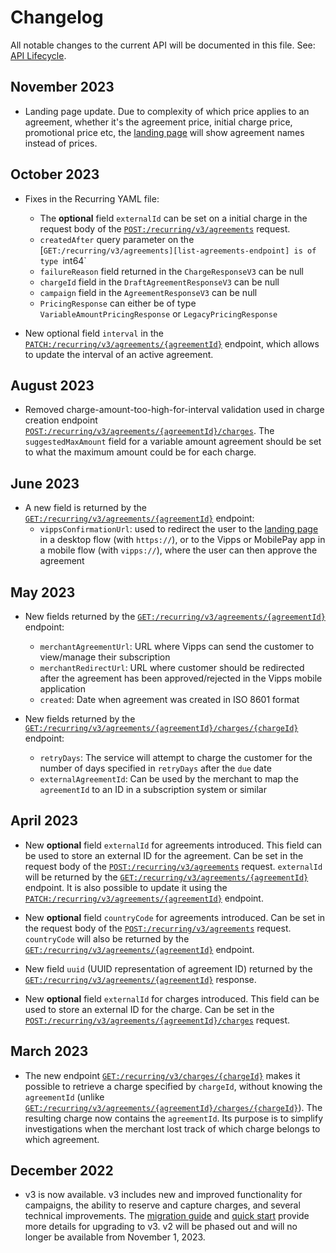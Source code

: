 <!-- START_METADATA
---
title: Recurring API changelog
sidebar_label: Changelog
sidebar_position: 200
pagination_next: null
pagination_prev: null
---
END_METADATA -->

# Changelog

All notable changes to the current API will be documented in this file.
See:
[API Lifecycle](https://developer.vippsmobilepay.com/docs/knowledge-base/api-lifecycle/).

## November 2023

* Landing page update. Due to complexity of which price applies to an agreement, whether it's the agreement price, initial charge price, promotional price etc, the [landing page](https://developer.vippsmobilepay.com/docs/knowledge-base/landing-page/) will show agreement names instead of prices.


## October 2023

* Fixes in the Recurring YAML file: 
  * The **optional** field `externalId` can be set on a initial charge in the request body of the [`POST:/recurring/v3/agreements`][draft-agreement-endpoint] request.
  * `createdAfter` query parameter on the [`GET:/recurring/v3/agreements][list-agreements-endpoint] is of type `int64`
  * `failureReason` field returned in the `ChargeResponseV3` can be null
  * `chargeId` field in the `DraftAgreementResponseV3` can be null
  * `campaign` field in the `AgreementResponseV3` can be null
  * `PricingResponse` can either be of type `VariableAmountPricingResponse` or `LegacyPricingResponse`
 
* New optional field `interval` in the [`PATCH:/recurring/v3/agreements/{agreementId}`][update-agreement-patch-endpoint] endpoint, 
  which allows to update the interval of an active agreement.

## August 2023

* Removed charge-amount-too-high-for-interval validation used in charge creation endpoint [`POST:/recurring/v3/agreements/{agreementId}/charges`][create-charge-endpoint].
  The `suggestedMaxAmount` field for a variable amount agreement should be set to what the maximum amount could be for each charge.

## June 2023

* A new field is returned by the [`GET:/recurring/v3/agreements/{agreementId}`][fetch-agreement-endpoint] endpoint:
  * `vippsConfirmationUrl`: used to redirect the user to the
    [landing page](https://developer.vippsmobilepay.com/docs/knowledge-base/landing-page/)
    in a desktop flow (with `https://`), or to the Vipps or MobilePay app in a mobile flow (with `vipps://`), where the user can then approve the agreement

## May 2023

* New fields returned by the [`GET:/recurring/v3/agreements/{agreementId}`][fetch-agreement-endpoint] endpoint:
  * `merchantAgreementUrl`: URL where Vipps can send the customer to view/manage their subscription
  * `merchantRedirectUrl`: URL where customer should be redirected after the agreement has been approved/rejected in the Vipps mobile application
  * `created`: Date when agreement was created in ISO 8601 format

* New fields returned by the [`GET:/recurring/v3/agreements/{agreementId}/charges/{chargeId}`](https://developer.vippsmobilepay.com/api/recurring/#tag/Charge-v3-endpoints/operation/FetchChargeV3) endpoint:
  * `retryDays`: The service will attempt to charge the customer for the number of days specified in `retryDays` after the `due` date
  * `externalAgreementId`: Can be used by the merchant to map the `agreementId` to an ID in a subscription system or similar

## April 2023

* New **optional** field `externalId` for agreements introduced. This field can be used to store an external ID for the agreement. Can be set in the request body of the [`POST:/recurring/v3/agreements`][draft-agreement-endpoint] request. `externalId` will be returned by the [`GET:/recurring/v3/agreements/{agreementId}`][fetch-agreement-endpoint] endpoint. It is also possible to update it using the [`PATCH:/recurring/v3/agreements/{agreementId}`][update-agreement-patch-endpoint] endpoint.

* New **optional** field `countryCode` for agreements introduced. Can be set in the request body of the [`POST:/recurring/v3/agreements`][draft-agreement-endpoint] request. `countryCode` will also be returned by the [`GET:/recurring/v3/agreements/{agreementId}`][fetch-agreement-endpoint] endpoint.

* New field `uuid` (UUID representation of agreement ID) returned by the [`GET:/recurring/v3/agreements/{agreementId}`][fetch-agreement-endpoint] response.

* New **optional** field `externalId` for charges introduced. This field can be used to store an external ID for the charge. Can be set in the [`POST:/recurring/v3/agreements/{agreementId}/charges`][draft-agreement-endpoint] request.

## March 2023

* The new endpoint [`GET:/recurring/v3/charges/{chargeId}`](https://developer.vippsmobilepay.com/api/recurring/#tag/Charge-v3-endpoints/operation/FetchChargeByIdV3) makes it possible to retrieve a charge specified by `chargeId`, without knowing the `agreementId` (unlike [`GET:/recurring/v3/agreements/{agreementId}/charges/{chargeId}`](https://developer.vippsmobilepay.com/api/recurring/#tag/Charge-v3-endpoints/operation/FetchChargeV3)). The resulting charge now contains the `agreementId`. Its purpose is to simplify investigations when the merchant lost track of which charge belongs to which agreement.

## December 2022

* v3 is now available. v3 includes new and improved functionality for campaigns, the ability to reserve and capture charges, and several technical improvements. The [migration guide](https://developer.vippsmobilepay.com/docs/APIs/recurring-api/v2-to-v3-migration-guide/) and [quick start](https://developer.vippsmobilepay.com/docs/APIs/recurring-api/recurring-api-quick-start/) provide more details for upgrading to v3.  v2 will be phased out and will no longer be available from November 1, 2023.

[fetch-agreement-endpoint]: https://developer.vippsmobilepay.com/api/recurring#tag/Agreement-v3-endpoints/operation/FetchAgreementV3
[list-agreements-endpoint]: https://developer.vippsmobilepay.com/api/recurring/#tag/Agreement-v3-endpoints/operation/ListAgreementsV3
[get-charge-by-id]: https://developer.vippsmobilepay.com/api/recurring#tag/Charge-v3-endpoints/operation/FetchChargeByIdV3
[draft-agreement-endpoint]: https://developer.vippsmobilepay.com/api/recurring#tag/Agreement-v3-endpoints/operation/DraftAgreementV3
[create-charge-endpoint]: https://developer.vippsmobilepay.com/api/recurring#tag/Charge-v3-endpoints/operation/CreateChargeV3
[update-agreement-patch-endpoint]: https://developer.vippsmobilepay.com/api/recurring#tag/Agreement-v3-endpoints/operation/UpdateAgreementPatchV3
